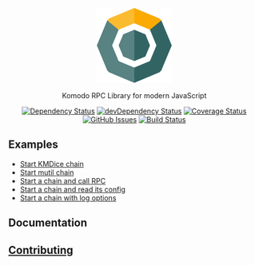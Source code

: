 <p align="center">
  <img src="./logo.png" width="150" />
</p>

<p align="center">
  Komodo RPC Library for modern JavaScript
</p>

<div align="center">

[![Dependency Status](https://david-dm.org/particle4dev/komodo-rpc-lib.svg)](https://david-dm.org/particle4dev/komodo-rpc-lib)
[![devDependency Status](https://david-dm.org/particle4dev/komodo-rpc-lib/dev-status.svg)](https://david-dm.org/particle4dev/komodo-rpc-lib#info=devDependencies)
[![Coverage Status](https://coveralls.io/repos/github/particle4dev/komodo-rpc-lib/badge.svg?branch=master)](https://coveralls.io/github/particle4dev/komodo-rpc-lib?branch=master)
[![GitHub Issues](https://img.shields.io/github/issues/particle4dev/komodo-rpc-lib.svg)](https://github.com/particle4dev/komodo-rpc-lib/issues)
[![Build Status](https://travis-ci.com/particle4dev/komodo-rpc-lib.svg?branch=master)](https://travis-ci.com/particle4dev/komodo-rpc-lib)

</div>

## Examples

-   [Start KMDice chain](examples/start-kmdice.js)
-   [Start mutil chain](examples/start-mutil-chain.js)
-   [Start a chain and call RPC](examples/start-mutil-chain.js)
-   [Start a chain and read its config](examples/read-config.js)
-   [Start a chain with log options](examples/start-chain-with-log.js)

## Documentation

## [Contributing](CONTRIBUTING.md)
